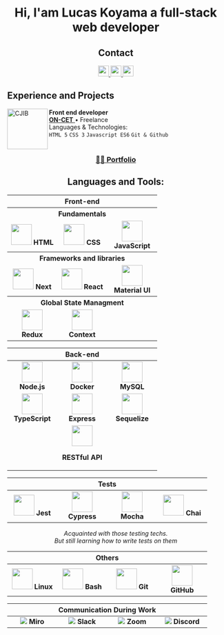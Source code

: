 <h1 align="center">Hi, I'am Lucas Koyama a full-stack web developer</h1>

<h2 align="center">Contact</h2>
<div align="center" dir="auto">
  <a href="https://wa.me/5519995405067">
    <img src="https://img.shields.io/badge/WhatsApp-25D366?style=for-the-badge&logo=whatsapp&logoColor=white" height="25" data-canonical-src="https://img.shields.io/badge/-Gmail-%23333?style=for-the-badge&amp;logo=gmail&amp;logoColor=white" style="max-width: 100%;" />
  </a>
  <a href="https://www.linkedin.com/in/lucas-koyama/" rel="nofollow">
    <img src="https://img.shields.io/badge/LinkedIn-0077B5?style=for-the-badge&logo=linkedin&logoColor=white" height="25" data-canonical-src="https://img.shields.io/badge/-Gmail-%23333?style=for-the-badge&amp;logo=gmail&amp;logoColor=white" height="25" style="max-width: 100%;" />
  </a>
  <a href="mailto:lucaskoyamahhh@gmail.com">
    <img src="https://img.shields.io/badge/Gmail-D14836?style=for-the-badge&logo=gmail&logoColor=white" height="25" style="max-width: 100%;" />
  </a>
</div>

<h2>Experience and Projects</h2>

<p dir="auto"><a href="https://www.oncet.com.br/" rel="nofollow"><img align="left" height="94px" width="94px" alt="CJIB" src="https://www.oncet.com.br/images/favicon.png" style="max-width: 100%;"></a></p>
<p dir="auto">
  <strong>Front end developer</strong> <br>
  <a href="https://www.oncet.com.br/" rel="nofollow">
    <strong>ON-CET</strong>
  </a> • Freelance <br>
  Languages &amp; Technologies: <br/> <code>HTML 5</code> <code>CSS 3</code> <code>Javascript ES6</code> <code>Git & Github</code>  <br>
  <br>
</p>
<h3 align="center"><a href="https://portfolio.lucaskoyama.vercel.app/" target="_blank">👨‍💻 Portfolio</a></h3>

<h2 align="center">Languages and Tools:</h2>
<!-- ----- FRONT END ----- -->
<table align="center">
  <thead>
    <tr>
      <th colspan="3">Front-end</th>
    </tr>
  </thead>
  <tbody>
    <tr><th colspan="3">Fundamentals</th></tr>
    <tr>
      <td align="center" width="100">
        <img src="https://camo.githubusercontent.com/da7acacadecf91d6dc02efcd2be086bb6d78ddff19a1b7a0ab2755a6fda8b1e9/68747470733a2f2f63646e2e6a7364656c6976722e6e65742f67682f64657669636f6e732f64657669636f6e2f69636f6e732f68746d6c352f68746d6c352d6f726967696e616c2e737667" width="48px"/>
        <strong>HTML</strong>
      </td>
      <td align="center" width="100">
        <img src="https://camo.githubusercontent.com/2e496d4bfc6f753ddca87b521ce95c88219f77800212ffa6d4401ad368c82170/68747470733a2f2f63646e2e6a7364656c6976722e6e65742f67682f64657669636f6e732f64657669636f6e2f69636f6e732f637373332f637373332d6f726967696e616c2e737667" width="48px"/>
        <strong>CSS</strong>
      </td>
      <td align="center" width="100">
        <img src="https://user-images.githubusercontent.com/25181517/117447155-6a868a00-af3d-11eb-9cfe-245df15c9f3f.png" width="48px"/>
        <strong>JavaScript</strong>
      </td>
    </tr>
    <tr><th colspan="3">Frameworks and libraries</th></tr>
    <tr>
      <td align="center" width="100">
        <img src="https://camo.githubusercontent.com/c55a5fc9aee6efafa01a33c78502d5b075fc9071df09f7c36bd59665de0ebbd4/68747470733a2f2f736b696c6c69636f6e732e6465762f69636f6e733f693d6e6578746a73" width="48px"/>
        <strong>Next</strong>
      </td>
      <td align="center" width="100">
        <img src="https://user-images.githubusercontent.com/25181517/183897015-94a058a6-b86e-4e42-a37f-bf92061753e5.png" width="48px"/>
        <strong>React</strong>
      </td>
      <td align="center" width="100">
        <img src="https://user-images.githubusercontent.com/25181517/189716630-fe6c084c-6c66-43af-aa49-64c8aea4a5c2.png" width="48px"/>
        <strong>Material UI</strong>
      </td>
    </tr>
    <tr><th colspan="3">Global State Managment</th></tr>
    <tr>
      <td align="center" width="100">
        <img src="https://user-images.githubusercontent.com/25181517/187896150-cc1dcb12-d490-445c-8e4d-1275cd2388d6.png" width="48px"/>
        <strong>Redux</strong>
      </td>
      <td align="center" width="100">
        <img src="https://user-images.githubusercontent.com/25181517/183897015-94a058a6-b86e-4e42-a37f-bf92061753e5.png" width="48px"/>
        <strong>Context</strong>
      </td>
    </tr>
  </tbody>
</table>

<!-- ----- BACK END ----- -->
<table align="center">
  <thead>
    <tr>
      <th colspan="3">Back-end</th>
    </tr>
  </thead>
  <tbody>
    <tr>
      <td align="center" width="100">
        <img src="https://user-images.githubusercontent.com/25181517/183568594-85e280a7-0d7e-4d1a-9028-c8c2209e073c.png" width="48px"/>
        <strong>Node.js</strong>
      </td>
      <td align="center" width="100">
        <img src="https://user-images.githubusercontent.com/25181517/117207330-263ba280-adf4-11eb-9b97-0ac5b40bc3be.png" width="48px"/>
        <strong>Docker</strong>
      </td>
      <td align="center" width="100">
        <img src="https://user-images.githubusercontent.com/25181517/183896128-ec99105a-ec1a-4d85-b08b-1aa1620b2046.png" width="48px"/>
        <strong>MySQL</strong>
      </td>
    </tr>
    <tr>
      <td align="center" width="100">
        <img src="https://user-images.githubusercontent.com/25181517/183890598-19a0ac2d-e88a-4005-a8df-1ee36782fde1.png" width="48px"/>
        <strong>TypeScript</strong>
      </td>
      <td align="center" width="100">
        <img src="https://user-images.githubusercontent.com/25181517/183859966-a3462d8d-1bc7-4880-b353-e2cbed900ed6.png" width="48px"/>
        <strong>Express</strong>
      </td>
      <td align="center" width="100">
        <img src="https://avatars3.githubusercontent.com/u/3591786?s=400&v=4" width="48px"/>
        <strong>Sequelize</strong>
      </td>
    </tr>
    <tr>
      <td colspan="3" align="center" width="100">
        <img src="https://user-images.githubusercontent.com/25181517/192107858-fe19f043-c502-4009-8c47-476fc89718ad.png" width="48px"/>
        <p><strong>RESTful API</strong></p>
      </td>
    </tr>
  </tbody>
</table>

<!-- ----- TESTS E2E ----- -->
<table align="center">
  <thead>
    <tr>
      <th colspan="4">Tests</th>
    </tr>
  </thead>
  <tbody>
    <tr>
      <td align="center" width="100">
        <img src="https://user-images.githubusercontent.com/25181517/187955005-f4ca6f1a-e727-497b-b81b-93fb9726268e.png" width="48px"/>
        <strong>Jest</strong>
      </td>
      <td align="center" width="100">
        <img src="https://user-images.githubusercontent.com/68279555/200387386-276c709f-380b-46cc-81fd-f292985927a8.png" width="48px"/>
        <strong>Cypress</strong>
      </td>
      <td align="center" width="100">
        <img src="https://user-images.githubusercontent.com/25181517/201476630-f47cfff6-fdee-4ee1-9092-1793b71b1ca3.png" width="48px"/>
        <strong>Mocha</strong>
      </td>
      <td align="center" width="100">
        <img src="https://user-images.githubusercontent.com/25181517/201476472-d2f5f644-cfc9-43e5-96d3-c8f40f18b5cb.png" width="48px"/>
        <strong>Chai</strong>
      </td>
    </tr>
  </tbody>
</table>
<p align="center"><em>Acquainted with those testing techs. <br /> But still learning how to write tests on them</em></p>

<!-- ----- OTHERS ----- -->
<table align="center">
  <thead>
    <tr>
      <th colspan="4">Others</th>
    </tr>
  </thead>
  <tbody>
    <tr>
      <td align="center" width="100">
        <img src="https://camo.githubusercontent.com/88034950e03b3c109dec93b1e35db0d960bf4fceb748d80a131363bd2336e12e/68747470733a2f2f736b696c6c69636f6e732e6465762f69636f6e733f693d6c696e7578" width="48px"/>
        <strong>Linux</strong>
      </td>
      <td align="center" width="100">
        <img src="https://camo.githubusercontent.com/91cb2d6fea50cb02a87fb5b3ce753df33ac0f7eaad04cd5c4d6c66ca2c9ccf91/68747470733a2f2f63646e2e73696d706c6569636f6e732e6f72672f676e75626173682f3445414132352e737667" width="48px"/>
        <strong>Bash</strong>
      </td>
      <td align="center" width="100">
        <img src="https://camo.githubusercontent.com/dc9e7e657b4cd5ba7d819d1a9ce61434bd0ddbb94287d7476b186bd783b62279/68747470733a2f2f63646e2e6a7364656c6976722e6e65742f67682f64657669636f6e732f64657669636f6e2f69636f6e732f6769742f6769742d6f726967696e616c2e737667" width="48px"/>
        <strong>Git</strong>
      </td>
      <td align="center" width="100">
        <img src="https://camo.githubusercontent.com/92631e070b02a2a71121742c47e0d536806b030302755ac5a838e507c8adc292/68747470733a2f2f736b696c6c69636f6e732e6465762f69636f6e733f693d676974687562" width="48px"/>
        <strong>GitHub</strong>
      </td>
    </tr>
  </tbody>
</table>

<!-- ----- COMMUNICATION DURING WORK ----- -->
<table align="center">
  <thead>
    <tr>
      <th colspan="4">Communication During Work</th>
    </tr>
  </thead>
  <tbody>
    <tr>
      <td align="center" width="100">
        <img src="https://img.shields.io/badge/Miro-F7C922?style=for-the-badge&logo=Miro&logoColor=050036"/>
        <strong>Miro</strong>
      </td>
      <td align="center" width="100">
        <img src="https://img.shields.io/badge/Slack-4A154B?style=for-the-badge&logo=slack&logoColor=white"/>
        <strong>Slack</strong>
      </td>
      <td align="center" width="100">
        <img src="https://img.shields.io/badge/Zoom-2D8CFF?style=for-the-badge&logo=zoom&logoColor=white"/>
        <strong>Zoom</strong>
      </td>
      <td align="center" width="100">
        <img src="https://img.shields.io/badge/Discord-5865F2?style=for-the-badge&logo=discord&logoColor=white"/>
        <strong>Discord</strong>
      </td>
    </tr>
  </tbody>
</table>

<!---
Lucaskoyamah/Lucaskoyamah is a ✨ special ✨ repository because its `README.md` (this file) appears on your GitHub profile.
You can click the Preview link to take a look at your changes.
--->
